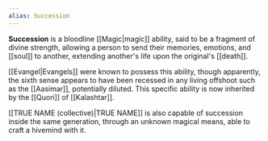 ```yaml
---
alias: Succession
---
```

**Succession** is a bloodline [[Magic|magic]] ability, said to be a fragment of divine strength, allowing a person to send their memories, emotions, and [[soul]] to another, extending another's life upon the original's [[death]].

[[Evangel|Evangels]] were known to possess this ability, though apparently, the sixth sense appears to have been recessed in any living offshoot such as the [[Aasimar]], potentially diluted. This specific ability is now inherited by the [[Quori]] of [[Kalashtar]].

[[TRUE NAME (collective)|TRUE NAME]] is also capable of succession inside the same generation, through an unknown magical means, able to craft a hivemind with it.